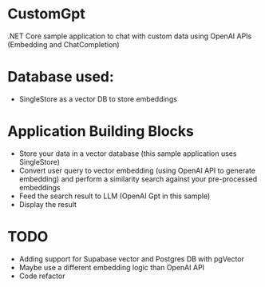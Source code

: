 # CustomGpt
.NET Core sample application to chat with custom data using OpenAI APIs (Embedding and ChatCompletion)

# Database used:
- SingleStore as a vector DB to store embeddings

# Application Building Blocks
  - Store your data in a vector database (this sample application uses SingleStore)
  - Convert user query to vector embedding (using OpenAI API to generate embedding) and perform a similarity search against your pre-processed embeddings
  - Feed the search result to LLM (OpenAI Gpt in this sample)
  - Display the result

# TODO
- Adding support for Supabase vector and Postgres DB with pgVector
- Maybe use a different embedding logic than OpenAI API
- Code refactor
